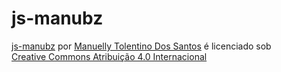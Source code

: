 # js-manubz

<p xmlns:cc="http://creativecommons.org/ns#" xmlns:dct="http://purl.org/dc/terms/"><a property="dct:title" rel="cc:attributionURL" href="https://github.com/Nubzts/js-manubz">js-manubz</a> por <a rel="cc:attributionURL dct:creator" property="cc:attributionName" href="https://github.com/Nubzts">Manuelly Tolentino Dos Santos</a> é licenciado sob <a href="https://creativecommons.org/licenses/by/4.0/?ref=chooser-v1" target="_blank" rel="license noopener noreferrer" style="display:inline-block;">Creative Commons Atribuição 4.0 Internacional<img estilo="altura:22px!importante;margem-esquerda:3px;alinhamento-vertical:texto-inferior;" src="https://mirrors.creativecommons.org/presskit/icons/cc.svg?ref=chooser-v1" alt=""><img estilo="altura:22px!importante;margem-esquerda:3px;alinhamento-vertical:texto-inferior;" src="https://mirrors.creativecommons.org/presskit/icons/by.svg?ref=chooser-v1" alt=""></a></p>
